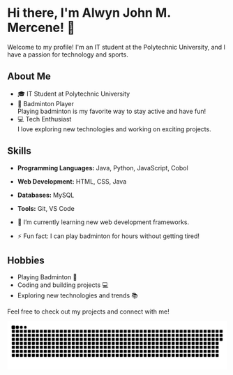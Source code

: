 # Hi there, I'm Alwyn John M. Mercene! 👋
Welcome to my profile! I'm an IT student at the Polytechnic University, and I have a passion for technology and sports.

## About Me
- 🎓 IT Student at Polytechnic University
- 🏸 Badminton Player  
  Playing badminton is my favorite way to stay active and have fun!
- 💻 Tech Enthusiast  
  I love exploring new technologies and working on exciting projects.

## Skills
- **Programming Languages:** Java, Python, JavaScript, Cobol
- **Web Development:** HTML, CSS, Java
- **Databases:** MySQL
- **Tools:** Git, VS Code

- 🌱 I’m currently learning new web development frameworks.
- ⚡ Fun fact: I can play badminton for hours without getting tired!

## Hobbies
- Playing Badminton 🏸
- Coding and building projects 💻
- Exploring new technologies and trends 📚

Feel free to check out my projects and connect with me!

![GitHub Snake](./ASSETS/github-snake.svg)


